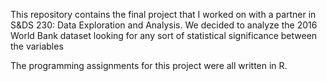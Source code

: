 This repository contains the final project that I worked on with a partner in S&DS 230: Data Exploration and Analysis.
We decided to analyze the 2016 World Bank dataset looking for any sort of statistical significance between the variables

The programming assignments for this project were all written in R.
